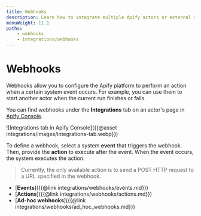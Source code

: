```yaml
---
title: Webhooks
description: Learn how to integrate multiple Apify actors or external systems with your actor or task run. Send alerts when your actor run succeeds or fails.
menuWeight: 11.1
paths:
    - webhooks
    - integrations/webhooks
---
```


# Webhooks

Webhooks allow you to configure the Apify platform to perform an action when a certain system event occurs. For example, you can use them to start another actor when the current run finishes or fails.

You can find webhooks under the **Integrations** tab on an actor's page in [Apify Console](https://console.apify.com/actors).

![Integrations tab in Apify Console]({{@asset integrations/images/integrations-tab.webp}})

To define a webhook, select a system **event** that triggers the webhook. Then, provide the **action** to execute after the event. When the event occurs, the system executes the action.

> Currently, the only available action is to send a POST HTTP request to a URL specified in the webhook.

* [**Events**]({{@link integrations/webhooks/events.md}})
* [**Actions**]({{@link integrations/webhooks/actions.md}})
* [**Ad-hoc webhooks**]({{@link integrations/webhooks/ad_hoc_webhooks.md}})

